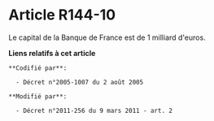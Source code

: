 # Article R144-10

Le capital de la Banque de France est de 1 milliard d'euros.

**Liens relatifs à cet article**

	**Codifié par**:

	  - Décret n°2005-1007 du 2 août 2005

	**Modifié par**:

	  - Décret n°2011-256 du 9 mars 2011 - art. 2
